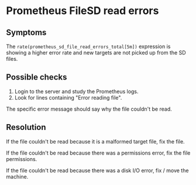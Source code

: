 # Prometheus FileSD read errors

## Symptoms

The `rate(prometheus_sd_file_read_errors_total[5m])` expression is showing
a higher error rate and new targets are not picked up from the SD files.

## Possible checks

1. Login to the server and study the Prometheus logs.
1. Look for lines containing "Error reading file".

The specific error message should say why the file couldn't be read.

## Resolution

If the file couldn't be read because it is a malformed target file, fix the file.

If the file couldn't be read because there was a permissions error, fix the file permissions.

If the file couldn't be read because there was a disk I/O error, fix / move the machine.
